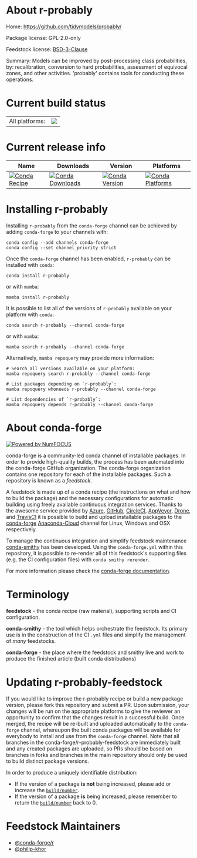 About r-probably
================

Home: https://github.com/tidymodels/probably/

Package license: GPL-2.0-only

Feedstock license: [BSD-3-Clause](https://github.com/conda-forge/r-probably-feedstock/blob/main/LICENSE.txt)

Summary: Models can be improved by post-processing class probabilities, by: recalibration, conversion to hard probabilities, assessment of equivocal zones, and other activities. 'probably' contains tools for conducting these operations. 

Current build status
====================


<table><tr><td>All platforms:</td>
    <td>
      <a href="https://dev.azure.com/conda-forge/feedstock-builds/_build/latest?definitionId=2396&branchName=main">
        <img src="https://dev.azure.com/conda-forge/feedstock-builds/_apis/build/status/r-probably-feedstock?branchName=main">
      </a>
    </td>
  </tr>
</table>

Current release info
====================

| Name | Downloads | Version | Platforms |
| --- | --- | --- | --- |
| [![Conda Recipe](https://img.shields.io/badge/recipe-r--probably-green.svg)](https://anaconda.org/conda-forge/r-probably) | [![Conda Downloads](https://img.shields.io/conda/dn/conda-forge/r-probably.svg)](https://anaconda.org/conda-forge/r-probably) | [![Conda Version](https://img.shields.io/conda/vn/conda-forge/r-probably.svg)](https://anaconda.org/conda-forge/r-probably) | [![Conda Platforms](https://img.shields.io/conda/pn/conda-forge/r-probably.svg)](https://anaconda.org/conda-forge/r-probably) |

Installing r-probably
=====================

Installing `r-probably` from the `conda-forge` channel can be achieved by adding `conda-forge` to your channels with:

```
conda config --add channels conda-forge
conda config --set channel_priority strict
```

Once the `conda-forge` channel has been enabled, `r-probably` can be installed with `conda`:

```
conda install r-probably
```

or with `mamba`:

```
mamba install r-probably
```

It is possible to list all of the versions of `r-probably` available on your platform with `conda`:

```
conda search r-probably --channel conda-forge
```

or with `mamba`:

```
mamba search r-probably --channel conda-forge
```

Alternatively, `mamba repoquery` may provide more information:

```
# Search all versions available on your platform:
mamba repoquery search r-probably --channel conda-forge

# List packages depending on `r-probably`:
mamba repoquery whoneeds r-probably --channel conda-forge

# List dependencies of `r-probably`:
mamba repoquery depends r-probably --channel conda-forge
```


About conda-forge
=================

[![Powered by
NumFOCUS](https://img.shields.io/badge/powered%20by-NumFOCUS-orange.svg?style=flat&colorA=E1523D&colorB=007D8A)](https://numfocus.org)

conda-forge is a community-led conda channel of installable packages.
In order to provide high-quality builds, the process has been automated into the
conda-forge GitHub organization. The conda-forge organization contains one repository
for each of the installable packages. Such a repository is known as a *feedstock*.

A feedstock is made up of a conda recipe (the instructions on what and how to build
the package) and the necessary configurations for automatic building using freely
available continuous integration services. Thanks to the awesome service provided by
[Azure](https://azure.microsoft.com/en-us/services/devops/), [GitHub](https://github.com/),
[CircleCI](https://circleci.com/), [AppVeyor](https://www.appveyor.com/),
[Drone](https://cloud.drone.io/welcome), and [TravisCI](https://travis-ci.com/)
it is possible to build and upload installable packages to the
[conda-forge](https://anaconda.org/conda-forge) [Anaconda-Cloud](https://anaconda.org/)
channel for Linux, Windows and OSX respectively.

To manage the continuous integration and simplify feedstock maintenance
[conda-smithy](https://github.com/conda-forge/conda-smithy) has been developed.
Using the ``conda-forge.yml`` within this repository, it is possible to re-render all of
this feedstock's supporting files (e.g. the CI configuration files) with ``conda smithy rerender``.

For more information please check the [conda-forge documentation](https://conda-forge.org/docs/).

Terminology
===========

**feedstock** - the conda recipe (raw material), supporting scripts and CI configuration.

**conda-smithy** - the tool which helps orchestrate the feedstock.
                   Its primary use is in the construction of the CI ``.yml`` files
                   and simplify the management of *many* feedstocks.

**conda-forge** - the place where the feedstock and smithy live and work to
                  produce the finished article (built conda distributions)


Updating r-probably-feedstock
=============================

If you would like to improve the r-probably recipe or build a new
package version, please fork this repository and submit a PR. Upon submission,
your changes will be run on the appropriate platforms to give the reviewer an
opportunity to confirm that the changes result in a successful build. Once
merged, the recipe will be re-built and uploaded automatically to the
`conda-forge` channel, whereupon the built conda packages will be available for
everybody to install and use from the `conda-forge` channel.
Note that all branches in the conda-forge/r-probably-feedstock are
immediately built and any created packages are uploaded, so PRs should be based
on branches in forks and branches in the main repository should only be used to
build distinct package versions.

In order to produce a uniquely identifiable distribution:
 * If the version of a package **is not** being increased, please add or increase
   the [``build/number``](https://docs.conda.io/projects/conda-build/en/latest/resources/define-metadata.html#build-number-and-string).
 * If the version of a package **is** being increased, please remember to return
   the [``build/number``](https://docs.conda.io/projects/conda-build/en/latest/resources/define-metadata.html#build-number-and-string)
   back to 0.

Feedstock Maintainers
=====================

* [@conda-forge/r](https://github.com/conda-forge/r/)
* [@philip-khor](https://github.com/philip-khor/)

